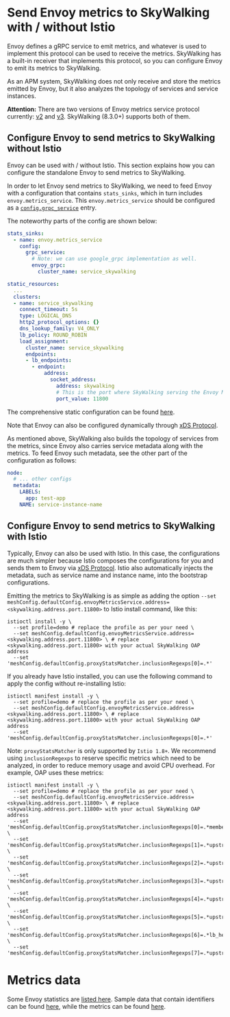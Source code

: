 # Send Envoy metrics to SkyWalking with / without Istio

Envoy defines a gRPC service to emit metrics, and whatever is used to implement this protocol can be used to receive the metrics.
SkyWalking has a built-in receiver that implements this protocol, so you can configure Envoy to emit its metrics to SkyWalking.

As an APM system, SkyWalking does not only receive and store the metrics emitted by Envoy, but it also analyzes the topology of services and service instances.

**Attention:** There are two versions of Envoy metrics service protocol currently:
[v2](https://www.envoyproxy.io/docs/envoy/v1.18.2/api-v2/api/v2/core/grpc_service.proto#envoy-api-msg-core-grpcservice) and
[v3](https://www.envoyproxy.io/docs/envoy/v1.18.2/api-v3/config/metrics/v3/metrics_service.proto). SkyWalking (8.3.0+) supports both of them.

## Configure Envoy to send metrics to SkyWalking without Istio

Envoy can be used with / without Istio. This section explains how you can configure the standalone Envoy to send metrics to SkyWalking.

In order to let Envoy send metrics to SkyWalking, we need to feed Envoy with a configuration that contains `stats_sinks`, which in turn includes `envoy.metrics_service`.
This `envoy.metrics_service` should be configured as a [`config.grpc_service`](https://www.envoyproxy.io/docs/envoy/v1.18.2/api-v2/api/v2/core/grpc_service.proto#envoy-api-msg-core-grpcservice) entry.

The noteworthy parts of the config are shown below:

```yaml
stats_sinks:
  - name: envoy.metrics_service
    config:
      grpc_service:
        # Note: we can use google_grpc implementation as well.
        envoy_grpc:
          cluster_name: service_skywalking

static_resources:
  ...
  clusters:
  - name: service_skywalking
    connect_timeout: 5s
    type: LOGICAL_DNS
    http2_protocol_options: {}
    dns_lookup_family: V4_ONLY
    lb_policy: ROUND_ROBIN
    load_assignment:
      cluster_name: service_skywalking
      endpoints:
      - lb_endpoints:
        - endpoint:
            address:
              socket_address:
                address: skywalking
                # This is the port where SkyWalking serving the Envoy Metrics Service gRPC stream.
                port_value: 11800
```

The comprehensive static configuration can be found [here](config.yaml).

Note that Envoy can also be configured dynamically through [xDS Protocol](https://github.com/envoyproxy/envoy/blob/v1.18.2/api/xds_protocol.rst).

As mentioned above, SkyWalking also builds the topology of services from the metrics, since Envoy also carries service metadata along with the metrics. To feed Envoy such metadata, see the other part of the configuration as follows:

```yaml
node:
  # ... other configs
  metadata:
    LABELS:
      app: test-app
    NAME: service-instance-name
```

## Configure Envoy to send metrics to SkyWalking with Istio

Typically, Envoy can also be used with Istio. In this case, the configurations are much simpler because Istio composes the configurations for you and sends them to Envoy via [xDS Protocol](https://github.com/envoyproxy/envoy/blob/v1.18.2/api/xds_protocol.rst).
Istio also automatically injects the metadata, such as service name and instance name, into the bootstrap configurations.

Emitting the metrics to SkyWalking is as simple as adding the option `--set meshConfig.defaultConfig.envoyMetricsService.address=<skywalking.address.port.11800>` to Istio install command, like this:

```shell
istioctl install -y \
  --set profile=demo # replace the profile as per your need \
  --set meshConfig.defaultConfig.envoyMetricsService.address=<skywalking.address.port.11800> \ # replace <skywalking.address.port.11800> with your actual SkyWalking OAP address
  --set 'meshConfig.defaultConfig.proxyStatsMatcher.inclusionRegexps[0]=.*'
```

If you already have Istio installed, you can use the following command to apply the config without re-installing Istio:

```shell
istioctl manifest install -y \
  --set profile=demo # replace the profile as per your need \
  --set meshConfig.defaultConfig.envoyMetricsService.address=<skywalking.address.port.11800> \ # replace <skywalking.address.port.11800> with your actual SkyWalking OAP address
  --set 'meshConfig.defaultConfig.proxyStatsMatcher.inclusionRegexps[0]=.*'
```

Note:
`proxyStatsMatcher` is only supported by `Istio 1.8+`.
We recommend using `inclusionRegexps` to reserve specific metrics which need to be analyzed, in order to reduce memory usage and avoid CPU overhead.
For example, OAP uses these metrics:

```shell
istioctl manifest install -y \
  --set profile=demo # replace the profile as per your need \
  --set meshConfig.defaultConfig.envoyMetricsService.address=<skywalking.address.port.11800> \ # replace <skywalking.address.port.11800> with your actual SkyWalking OAP address
  --set 'meshConfig.defaultConfig.proxyStatsMatcher.inclusionRegexps[0]=.*membership_healthy.*' \
  --set 'meshConfig.defaultConfig.proxyStatsMatcher.inclusionRegexps[1]=.*upstream_cx_active.*' \
  --set 'meshConfig.defaultConfig.proxyStatsMatcher.inclusionRegexps[2]=.*upstream_cx_total.*' \
  --set 'meshConfig.defaultConfig.proxyStatsMatcher.inclusionRegexps[3]=.*upstream_rq_active.*' \
  --set 'meshConfig.defaultConfig.proxyStatsMatcher.inclusionRegexps[4]=.*upstream_rq_total.*' \
  --set 'meshConfig.defaultConfig.proxyStatsMatcher.inclusionRegexps[5]=.*upstream_rq_pending_active.*' \
  --set 'meshConfig.defaultConfig.proxyStatsMatcher.inclusionRegexps[6]=.*lb_healthy_panic.*' \
  --set 'meshConfig.defaultConfig.proxyStatsMatcher.inclusionRegexps[7]=.*upstream_cx_none_healthy.*'
```

# Metrics data

Some Envoy statistics are [listed here](https://www.envoyproxy.io/docs/envoy/v1.17.0/configuration/upstream/cluster_manager/cluster_stats#config-cluster-manager-cluster-stats). Sample data that contain identifiers can be found [here](identify.json), while the metrics can be found [here](metrics.json).
